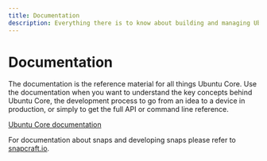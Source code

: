 ```yaml
---
title: Documentation
description: Everything there is to know about building and managing Ubuntu Core devices. The complete documentation and reference materials.
---
```


# Documentation

The documentation is the reference material for all things Ubuntu Core. Use the documentation when you want to understand the key concepts behind Ubuntu Core, the development process to go from an idea to a device in production, or simply to get the full API or command line reference.

[Ubuntu Core documentation](http://docs.ubuntu.com/core/en/)

For documentation about snaps and developing snaps please refer to [snapcraft.io](http://snapcraft.io/docs/).
